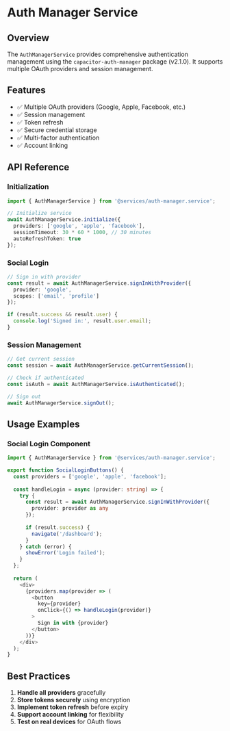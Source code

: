 # Auth Manager Service

## Overview

The `AuthManagerService` provides comprehensive authentication management using the `capacitor-auth-manager` package (v2.1.0). It supports multiple OAuth providers and session management.

## Features

- ✅ Multiple OAuth providers (Google, Apple, Facebook, etc.)
- ✅ Session management
- ✅ Token refresh
- ✅ Secure credential storage
- ✅ Multi-factor authentication
- ✅ Account linking

## API Reference

### Initialization

```typescript
import { AuthManagerService } from '@services/auth-manager.service';

// Initialize service
await AuthManagerService.initialize({
  providers: ['google', 'apple', 'facebook'],
  sessionTimeout: 30 * 60 * 1000, // 30 minutes
  autoRefreshToken: true
});
```

### Social Login

```typescript
// Sign in with provider
const result = await AuthManagerService.signInWithProvider({
  provider: 'google',
  scopes: ['email', 'profile']
});

if (result.success && result.user) {
  console.log('Signed in:', result.user.email);
}
```

### Session Management

```typescript
// Get current session
const session = await AuthManagerService.getCurrentSession();

// Check if authenticated
const isAuth = await AuthManagerService.isAuthenticated();

// Sign out
await AuthManagerService.signOut();
```

## Usage Examples

### Social Login Component

```typescript
import { AuthManagerService } from '@services/auth-manager.service';

export function SocialLoginButtons() {
  const providers = ['google', 'apple', 'facebook'];
  
  const handleLogin = async (provider: string) => {
    try {
      const result = await AuthManagerService.signInWithProvider({
        provider: provider as any
      });
      
      if (result.success) {
        navigate('/dashboard');
      }
    } catch (error) {
      showError('Login failed');
    }
  };
  
  return (
    <div>
      {providers.map(provider => (
        <button
          key={provider}
          onClick={() => handleLogin(provider)}
        >
          Sign in with {provider}
        </button>
      ))}
    </div>
  );
}
```

## Best Practices

1. **Handle all providers** gracefully
2. **Store tokens securely** using encryption
3. **Implement token refresh** before expiry
4. **Support account linking** for flexibility
5. **Test on real devices** for OAuth flows
